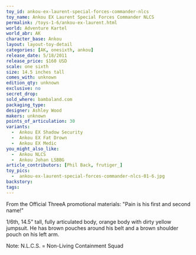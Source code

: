 ```yaml
---
toy_id: ankou-ex-laurent-special-forces-commander-nlcs
toy_name: Ankou EX Laurent Special Forces Commander NLCS
permalink: /toys-1-6/ankou-ex-laurent.html
world: Adventure Kartel
world_abr: AK
character_base: Ankou
layout: layout-toy-detail
categories: [AK, onesixth, ankou]
release_date: 5/18/2011
release_price: $160 USD
scale: one sixth
size: 14.5 inches tall
comes_with: unknown
edition_qty: unknown
exclusive: no
secret_drop:
sold_where: bambaland.com
packaging_type: 
designer: Ashley Wood
makers: unknown
points_of_articulation: 30
variants: 
  -  Ankou EX Shadow Security
  -  Ankou EX Fat Drown
  -  Ankou EX Medic
you_might_also_like:
  -  Ankou NLCS
  -  Ankou Johan LSBBG
article_contributors: [Phil Back, frutiger_]
toy_pics:
  -  ankou-ex-laurent-special-forces-commander-nlcs-01-6.jpg
backstory:
tags:
---
```

From the Official ThreeA promotional materials:
"Pain is his first and second name!"

1/6th, 14.5" tall, fully articulated body, orange body with dirty yellow jumpsuit. He has brown pouches around his belt and a brown shoulder pouch on his left arm.

Note: N.L.C.S. = Non-Living Containment Squad